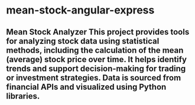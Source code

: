 # mean-stock-angular-express
## Mean Stock Analyzer  This project provides tools for analyzing stock data using statistical methods, including the calculation of the mean (average) stock price over time. It helps identify trends and support decision-making for trading or investment strategies. Data is sourced from financial APIs and visualized using Python libraries.
